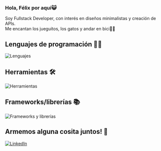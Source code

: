 ### Hola, Félix por aquí😺
Soy Fullstack Developer, con interés en diseños minimalistas y creación de APIs.
<br>
Me encantan los jueguitos, los gatos y andar en bici🚴‍♀️

## Lenguajes de programación 👨‍💻
![Lenguajes](https://skillicons.dev/icons?i=js,ts,py,cpp&perline=6)

## Herramientas 🛠
![Herramientas](https://skillicons.dev/icons?i=aws,linux,bash,mongodb,dynamodb,mysql,postgres,prisma,nodejs,npm,terraform,git,vite,html,css,vscode,pycharm,selenium,figma&perline=6)

## Frameworks/librerías 📚
![Frameworks y librerías](https://skillicons.dev/icons?i=nextjs,django,react,redux,tailwind,vite&perline=6)

## Armemos alguna cosita juntos! 🤝
[![LinkedIn](https://skillicons.dev/icons?i=linkedin&perline=6)](https://www.linkedin.com/in/felixperez-c/)
